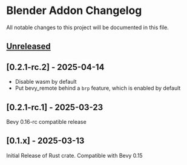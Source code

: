 # Blender Addon Changelog

All notable changes to this project will be documented in this file.

## [Unreleased]

## [0.2.1-rc.2] - 2025-04-14

- Disable wasm by default
- Put bevy_remote behind a `brp` feature, which is enabled by default

## [0.2.1-rc.1] - 2025-03-23

Bevy 0.16-rc compatible release

## [0.1.x] - 2025-03-13

Initial Release of Rust crate. Compatible with Bevy 0.15

[unreleased]: https://github.com/rust-adventure/skein/compare/blender-v0.1.5...HEAD
[0.1.5]: https://github.com/rust-adventure/skein/compare/blender-v0.1.3...blender-v0.1.5
[0.1.3]: https://github.com/rust-adventure/skein/compare/blender-v0.1.2...blender-v0.1.3
[0.1.2]: https://github.com/rust-adventure/skein/compare/blender-v0.1.1...blender-v0.1.2
[0.1.1]: https://github.com/rust-adventure/skein/compare/blender-v0.1.0...blender-v0.1.1
[0.1.0]: https://github.com/rust-adventure/skein/releases/tag/blender-v0.1.0
